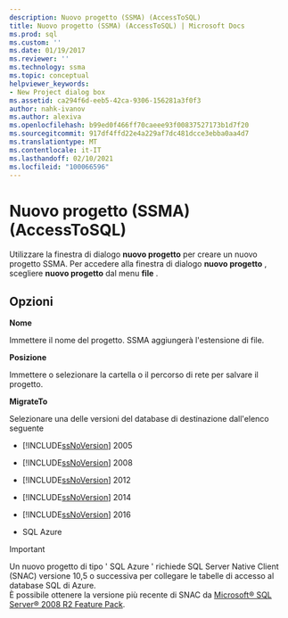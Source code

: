 ```yaml
---
description: Nuovo progetto (SSMA) (AccessToSQL)
title: Nuovo progetto (SSMA) (AccessToSQL) | Microsoft Docs
ms.prod: sql
ms.custom: ''
ms.date: 01/19/2017
ms.reviewer: ''
ms.technology: ssma
ms.topic: conceptual
helpviewer_keywords:
- New Project dialog box
ms.assetid: ca294f6d-eeb5-42ca-9306-156281a3f0f3
author: nahk-ivanov
ms.author: alexiva
ms.openlocfilehash: b99ed0f466ff70caeee93f00837527173b1d7f20
ms.sourcegitcommit: 917df4ffd22e4a229af7dc481dcce3ebba0aa4d7
ms.translationtype: MT
ms.contentlocale: it-IT
ms.lasthandoff: 02/10/2021
ms.locfileid: "100066596"
---
```

# <a name="new-project-ssma-accesstosql"></a>Nuovo progetto (SSMA) (AccessToSQL)
Utilizzare la finestra di dialogo **nuovo progetto** per creare un nuovo progetto SSMA. Per accedere alla finestra di dialogo **nuovo progetto** , scegliere **nuovo progetto** dal menu **file** .  
  
## <a name="options"></a>Opzioni  
**Nome**  
  
Immettere il nome del progetto. SSMA aggiungerà l'estensione di file.  
  
**Posizione**  
  
Immettere o selezionare la cartella o il percorso di rete per salvare il progetto.  
  
**MigrateTo**  
  
Selezionare una delle versioni del database di destinazione dall'elenco seguente  
  
-   [!INCLUDE[ssNoVersion](../../includes/ssnoversion-md.md)] 2005  
  
-   [!INCLUDE[ssNoVersion](../../includes/ssnoversion-md.md)] 2008  
  
-   [!INCLUDE[ssNoVersion](../../includes/ssnoversion-md.md)] 2012  
  
-   [!INCLUDE[ssNoVersion](../../includes/ssnoversion-md.md)] 2014  
  
-   [!INCLUDE[ssNoVersion](../../includes/ssnoversion-md.md)] 2016  
  
-   SQL Azure  
  
> [!IMPORTANT]  
> Un nuovo progetto di tipo ' SQL Azure ' richiede SQL Server Native Client (SNAC) versione 10,5 o successiva per collegare le tabelle di accesso al database SQL di Azure.   
> È possibile ottenere la versione più recente di SNAC da [Microsoft® SQL Server® 2008 R2 Feature Pack](https://www.microsoft.com/download/details.aspx?id=44272).  
  
